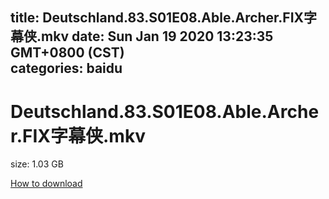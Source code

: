 
title: Deutschland.83.S01E08.Able.Archer.FIX字幕侠.mkv
date: Sun Jan 19 2020 13:23:35 GMT+0800 (CST)    
categories: baidu
---

# Deutschland.83.S01E08.Able.Archer.FIX字幕侠.mkv
size: 1.03 GB
 
 

[How to download](https://bpcam.bemobtrk.com/go/2ceec3aa-1ca2-46d6-b9ff-aaa5c184517c?jno=587)